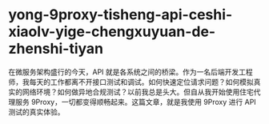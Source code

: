 # yong-9proxy-tisheng-api-ceshi-xiaolv-yige-chengxuyuan-de-zhenshi-tiyan
在微服务架构盛行的今天，API 就是各系统之间的桥梁。作为一名后端开发工程师，我每天的工作都离不开接口测试和调试。如何快速定位请求问题？如何模拟真实的网络环境？如何做异地合规测试？以前我总是头大。但自从我开始使用住宅代理服务 9Proxy，一切都变得顺畅起来。这篇文章，就是我使用 9Proxy 进行 API 测试的真实体验。
